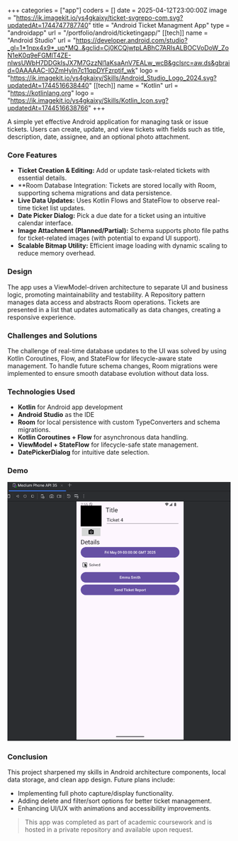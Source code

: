 +++
categories = ["app"]
coders = []
date = 2025-04-12T23:00:00Z
image = "https://ik.imagekit.io/ys4gkaixy/ticket-svgrepo-com.svg?updatedAt=1744747787740"
title = "Android Ticket Managment App"
type = "androidapp"
url = "/portfolio/android/ticketingapp/"
[[tech]]
name = "Android Studio"
url = "https://developer.android.com/studio?_gl=1*1npx4x9*_up*MQ..&gclid=Cj0KCQjwtpLABhC7ARIsALBOCVoDoW_ZoN1eK0q9eFGMlT4ZE-nIwsUWbH7DDGkIsJX7M7GzzNl1aKsaAnV7EALw_wcB&gclsrc=aw.ds&gbraid=0AAAAAC-IOZmHyIn7c11qpDYFzrptif_wk"
logo = "https://ik.imagekit.io/ys4gkaixy/Skills/Android_Studio_Logo_2024.svg?updatedAt=1744516638440"
[[tech]]
name = "Kotlin"
url = "https://kotlinlang.org"
logo = "https://ik.imagekit.io/ys4gkaixy/Skills/Kotlin_Icon.svg?updatedAt=1744516638766"
+++

A simple yet effective Android application for managing task or issue tickets. Users can create, update, and view tickets with fields such as title, description, date, assignee, and an optional photo attachment. 

### Core Features

- **Ticket Creation & Editing:** Add or update task-related tickets with essential details.
- **Room Database Integration: Tickets are stored locally with Room, supporting schema migrations and data persistence.
- **Live Data Updates:** Uses Kotlin Flows and StateFlow to observe real-time ticket list updates.
- **Date Picker Dialog:** Pick a due date for a ticket using an intuitive calendar interface.
- **Image Attachment (Planned/Partial):** Schema supports photo file paths for ticket-related images (with potential to expand UI support).
- **Scalable Bitmap Utility:** Efficient image loading with dynamic scaling to reduce memory overhead.

### Design

The app uses a ViewModel-driven architecture to separate UI and business logic, promoting maintainability and testability. A Repository pattern manages data access and abstracts Room operations. Tickets are presented in a list that updates automatically as data changes, creating a responsive experience.

### Challenges and Solutions

The challenge of real-time database updates to the UI was solved by using Kotlin Coroutines, Flow, and StateFlow for lifecycle-aware state management. To handle future schema changes, Room migrations were implemented to ensure smooth database evolution without data loss.

### Technologies Used

- **Kotlin** for Android app development
- **Android Studio** as the IDE
- **Room** for local persistence with custom TypeConverters and schema migrations.
- **Kotlin Coroutines + Flow** for asynchronous data handling.
- **ViewModel + StateFlow** for lifecycle-safe state management.
- **DatePickerDialog** for intuitive date selection.

### Demo

![Ticketing App Screenshot](/ticket_app.gif)


### Conclusion

This project sharpened my skills in Android architecture components, local data storage, and clean app design. Future plans include:

- Implementing full photo capture/display functionality.
- Adding delete and filter/sort options for better ticket management.
- Enhancing UI/UX with animations and accessibility improvements.

> This app was completed as part of academic coursework and is hosted in a private repository and available upon request.  